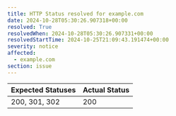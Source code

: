```yaml
---
title: HTTP Status resolved for example.com
date: 2024-10-28T05:30:26.907318+00:00
resolved: True
resolvedWhen: 2024-10-28T05:30:26.907331+00:00
resolvedStartTime: 2024-10-25T21:09:43.191474+00:00
severity: notice
affected:
  - example.com
section: issue
---
```


| Expected Statuses | Actual Status  |
|-------------------|----------------|
| 200, 301, 302 | 200 |
